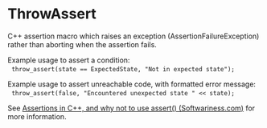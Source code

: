 # ThrowAssert
C++ assertion macro which raises an exception (AssertionFailureException) rather than aborting when the assertion fails.

Example usage to assert a condition:  
&nbsp;&nbsp;`throw_assert(state == ExpectedState, "Not in expected state");`  

Example usage to assert unreachable code, with formatted error message:  
&nbsp;&nbsp;`throw_assert(false, "Encountered unexpected state " << state);`  

See [Assertions in C++, and why not to use assert() (Softwariness.com)](https://www.softwariness.com/articles/assertions-in-cpp/) for more information.
